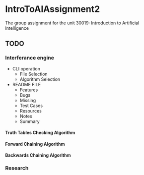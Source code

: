 # IntroToAIAssignment2
The group assignment for the unit 30019: Introduction to Artificial Intelligence

## TODO

### Interferance engine
- CLI operation
	- File Selection
	- Algorithm Selection
- README FILE
	- Features
	- Bugs
	- Missing
	- Test Cases
	- Resources
	- Notes
	- Summary
#### Truth Tables Checking Algorithm

#### Forward Chaining Algorithm

#### Backwards Chaining Algorithm

### Research

